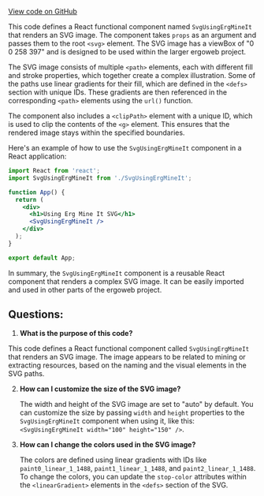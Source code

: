 [View code on GitHub](https://github.com/ergoplatform/ergoweb/components/icons/UsingErgMineIt.js)

This code defines a React functional component named `SvgUsingErgMineIt` that renders an SVG image. The component takes `props` as an argument and passes them to the root `<svg>` element. The SVG image has a viewBox of "0 0 258 397" and is designed to be used within the larger ergoweb project.

The SVG image consists of multiple `<path>` elements, each with different fill and stroke properties, which together create a complex illustration. Some of the paths use linear gradients for their fill, which are defined in the `<defs>` section with unique IDs. These gradients are then referenced in the corresponding `<path>` elements using the `url()` function.

The component also includes a `<clipPath>` element with a unique ID, which is used to clip the contents of the `<g>` element. This ensures that the rendered image stays within the specified boundaries.

Here's an example of how to use the `SvgUsingErgMineIt` component in a React application:

```jsx
import React from 'react';
import SvgUsingErgMineIt from './SvgUsingErgMineIt';

function App() {
  return (
    <div>
      <h1>Using Erg Mine It SVG</h1>
      <SvgUsingErgMineIt />
    </div>
  );
}

export default App;
```

In summary, the `SvgUsingErgMineIt` component is a reusable React component that renders a complex SVG image. It can be easily imported and used in other parts of the ergoweb project.
## Questions: 
 1. **What is the purpose of this code?**

   This code defines a React functional component called `SvgUsingErgMineIt` that renders an SVG image. The image appears to be related to mining or extracting resources, based on the naming and the visual elements in the SVG paths.

2. **How can I customize the size of the SVG image?**

   The width and height of the SVG image are set to "auto" by default. You can customize the size by passing `width` and `height` properties to the `SvgUsingErgMineIt` component when using it, like this: `<SvgUsingErgMineIt width="100" height="150" />`.

3. **How can I change the colors used in the SVG image?**

   The colors are defined using linear gradients with IDs like `paint0_linear_1_1488`, `paint1_linear_1_1488`, and `paint2_linear_1_1488`. To change the colors, you can update the `stop-color` attributes within the `<linearGradient>` elements in the `<defs>` section of the SVG.
